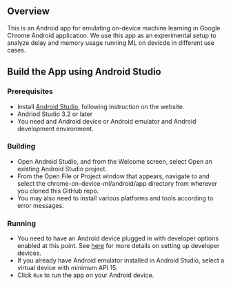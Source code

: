 ## Overview
This is an Android app for emulating on-device machine learning in Google Chrome Android application. We use this app as an experimental setup to analyze delay and memory usage running ML on devicde in different use cases.

## Build the App using Android Studio

### Prerequisites
- Install [Android Studio](https://developer.android.com/studio/index.html), following instruction on the website.
- Andriod Studio 3.2 or later
- You need and Android device or Android emulator and Android development environment.

### Building
- Open Android Studio, and from the Welcome screen, select Open an existing Android Studio project.
- From the Open File or Project window that appears, navigate to and select the chrome-on-device-ml/android/app directory from wherever you cloned this GitHub repo.
- You may also need to install various platforms and tools according to error messages.

### Running
- You need to have an Android device plugged in with developer options enabled at this point. See [here](https://developer.android.com/studio/run/device) for more details on setting up developer devices.
- If you already have Android emulator installed in Android Studio, select a virtual device with minimum API 15.
- Click ```Run``` to run the app on your Android device.